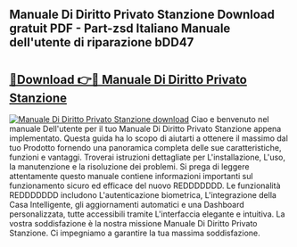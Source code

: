 ## Manuale Di Diritto Privato Stanzione Download gratuit PDF - Part-zsd Italiano Manuale dell'utente di riparazione bDD47

# <h2><a href="http://dffx9th.blite.top/?on=Manuale+Di+Diritto+Privato+Stanzione">🔗Download 👉🔴 Manuale Di Diritto Privato Stanzione</a></h2>

[![Manuale Di Diritto Privato Stanzione download](https://i.imgur.com/lujVjoI.png)](http://dffx9th.blite.top/?on=Manuale+Di+Diritto+Privato+Stanzione)
Ciao e benvenuto nel manuale Dell'utente per il tuo Manuale Di Diritto Privato Stanzione appena implementato. Questa guida ha lo scopo di aiutarti a ottenere il massimo dal tuo Prodotto fornendo una panoramica completa delle sue caratteristiche, funzioni e vantaggi. Troverai istruzioni dettagliate per L'installazione, L'uso, la manutenzione e la risoluzione dei problemi. Si prega di leggere attentamente questo manuale contiene informazioni importanti sul funzionamento sicuro ed efficace del nuovo REDDDDDDD. Le funzionalità REDDDDDDD includono L'autenticazione biometrica, L'integrazione della Casa Intelligente, gli aggiornamenti automatici e una Dashboard personalizzata, tutte accessibili tramite L'interfaccia elegante e intuitiva. La vostra soddisfazione è la nostra missione Manuale Di Diritto Privato Stanzione. Ci impegniamo a garantire la tua massima soddisfazione.
